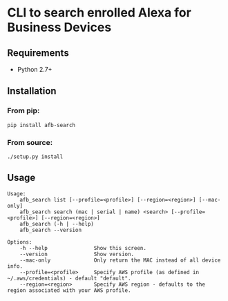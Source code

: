 # CLI to search enrolled Alexa for Business Devices

## Requirements
- Python 2.7+

## Installation
### From pip:
```
pip install afb-search
```
### From source:
```
./setup.py install
```

## Usage
```
Usage:
    afb_search list [--profile=<profile>] [--region=<region>] [--mac-only]
    afb_search search (mac | serial | name) <search> [--profile=<profile>] [--region=<region>]
    afb_search (-h | --help)
    afb_search --version
    
Options:
    -h --help               Show this screen.
    --version               Show version.
    --mac-only              Only return the MAC instead of all device info.
    --profile=<profile>     Specify AWS profile (as defined in ~/.aws/credentials) - default "default".
    --region=<region>       Specify AWS region - defaults to the region associated with your AWS profile.
```
